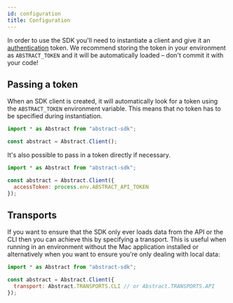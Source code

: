 ```yaml
---
id: configuration
title: Configuration
---
```


In order to use the SDK you'll need to instantiate a client and give it an [authentication](/docs/authentication) token. We recommend storing the token in your environment as `ABSTRACT_TOKEN` and it will be automatically loaded – don't commit it with your code!

## Passing a token

When an SDK client is created, it will automatically look for a token using the `ABSTRACT_TOKEN` environment variable. This means that no token has to be specified during instantiation.

```js
import * as Abstract from "abstract-sdk";

const abstract = Abstract.Client();
```

It's also possible to pass in a token directly if necessary.

```js
import * as Abstract from "abstract-sdk";

const abstract = Abstract.Client({
  accessToken: process.env.ABSTRACT_API_TOKEN
});
```

## Transports

If you want to ensure that the SDK only ever loads data from the API or the CLI then you can achieve this by specifying a transport. This is useful when running in an environment without the Mac application installed or alternatively when you want to ensure you're only dealing with local data:

```js
import * as Abstract from "abstract-sdk";

const abstract = Abstract.Client({
  transport: Abstract.TRANSPORTS.CLI // or Abstract.TRANSPORTS.API
});
```
